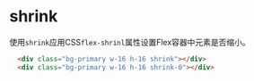 # shrink

使用`shrink`应用CSS`flex-shrinl`属性设置Flex容器中元素是否缩小。

<Example class="w-24 flex gap-3">
  <div class="bg-primary w-16 h-16 shrink"></div>
  <div class="bg-primary w-16 h-16 shrink-0"></div>
</Example>

```html
  <div class="bg-primary w-16 h-16 shrink"></div>
  <div class="bg-primary w-16 h-16 shrink-0"></div>
```
